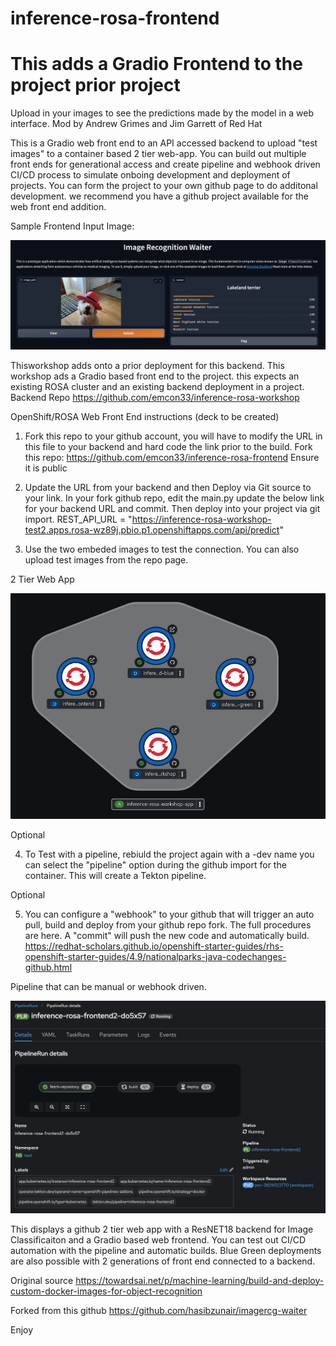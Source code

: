 # inference-rosa-frontend
# This adds a Gradio Frontend to the project prior project
Upload in your images to see the predictions made by the model in a web interface.
Mod by Andrew Grimes and Jim Garrett of Red Hat 

This is a Gradio web front end to an API accessed backend to upload "test images" to a container based 2 tier web-app. You can build out multiple front ends for generational access and create pipeline and webhook driven CI/CD process to simulate onboing development and deployment of projects. You can form the project to your own github page to do additonal development. we recommend you have a github project available for the web front end addition. 


Sample Frontend Input Image: 
<p align="left">
  <a href="#"><img src="./sample.jpeg" width="600"></a> <br />
  <em> 
  </em>
</p>

Thisworkshop adds onto a prior deployment for this backend. This workshop ads a Gradio based front end to the project. this expects an existing ROSA cluster and an existing backend deployment in a project. 
Backend Repo https://github.com/emcon33/inference-rosa-workshop

OpenShift/ROSA Web Front End instructions (deck to be created) 
1. Fork this repo to your github account, you will have to modify the URL in this file to your backend and hard code the link prior to the build.
Fork this repo: https://github.com/emcon33/inference-rosa-frontend
Ensure it is public


2. Update the URL from your backend and then Deploy via Git source to your link. 
In your fork github repo, edit the main.py update the below link for your backend URL and commit. Then deploy into your project via git import. 
REST_API_URL = "https://inference-rosa-workshop-test2.apps.rosa-wz89j.pbio.p1.openshiftapps.com/api/predict"

3. Use the two embeded images to test the connection. You can also upload test images from the repo page. 

2 Tier Web App 
<p align="left">
  <a href="#"><img src="./architecture.jpg" width="600"></a> <br />
  <em> 
  </em>
</p>


Optional 

4. To Test with a pipeline, rebiuld the project again with a -dev name you can select the "pipeline" option during the github import for the container. This will create a Tekton pipeline.
   
Optional 

5. You can configure a "webhook" to your github that will trigger an auto pull, build and deploy from your github repo fork. The full procedures are here. A "commit" will push the new code and automatically build. 
https://redhat-scholars.github.io/openshift-starter-guides/rhs-openshift-starter-guides/4.9/nationalparks-java-codechanges-github.html

Pipeline that can be manual or webhook driven. 
<p align="left">
  <a href="#"><img src="./Pipeline Build.jpeg" width="600"></a> <br />
  <em> 
  </em>
</p>


This displays a github 2 tier web app with a ResNET18 backend for Image Classificaiton and a Gradio based web frontend. You can test out CI/CD automation with the pipeline and automatic builds. 
Blue Green deployments are also possible with 2 generations of front end connected to a backend. 

Original source https://towardsai.net/p/machine-learning/build-and-deploy-custom-docker-images-for-object-recognition

Forked from this github https://github.com/hasibzunair/imagercg-waiter

Enjoy
